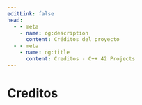 ```yaml
---
editLink: false
head:
  - - meta
    - name: og:description
      content: Créditos del proyecto
  - - meta
    - name: og:title
      content: Creditos - C++ 42 Projects
---
```

<script setup>
import { VPTeamMembers } from 'vitepress/theme'

const members = [
  {
    avatar: 'https://avatars.githubusercontent.com/u/53992512?v=4',
    name: 'Nacho Mota',
    title: 'Fundador del proyecto',
    links: [
       { icon: 'github', link: 'https://github.com/nach131' },
      { icon: {
          svg: '<svg xmlns="http://www.w3.org/2000/svg" height="24" width="24" viewBox="10 -4 130 120"><g  transform="translate(-229.2,-372.70002)"><polygon points="229.2,443.9 279.9,443.9 279.9,469.3 305.2,469.3 305.2,423.4 254.6,423.4 305.2,372.7 279.9,372.7 229.2,423.4 " id="polygon5" style="fill:#69696e"/>	<polygon points="316.1,398.1 341.4,372.7 316.1,372.7 " id="polygon7" style="fill:#69696e" />	<polygon points="341.4,398.1 316.1,423.4 316.1,448.7 341.4,448.7 341.4,423.4 366.8,398.1 366.8,372.7 341.4,372.7 " id="polygon9" style="fill:#69696e" />	<polygon points="366.8,423.4 341.4,448.7 366.8,448.7 " id="polygon11" style="fill:#69696e" /></g></svg>'
      },
       link: 'https://profile.intra.42.fr/users/nmota-bu' },
      // { icon: 'youtube', link: 'https://www.youtube.com/enunpimpam.com' }
    ]
  },
  {
    avatar: 'https://avatars.githubusercontent.com/u/33827060?v=4',
    name: 'Valerio Duchi',
    title: 'Desarrollador',
    links: [
      { icon: 'github', link: 'https://github.com/edward6374' },
        { icon: {
          svg: '<svg xmlns="http://www.w3.org/2000/svg" height="24" width="24" viewBox="10 -4 130 120"><g  transform="translate(-229.2,-372.70002)"><polygon points="229.2,443.9 279.9,443.9 279.9,469.3 305.2,469.3 305.2,423.4 254.6,423.4 305.2,372.7 279.9,372.7 229.2,423.4 " id="polygon5" style="fill:#69696e"/>	<polygon points="316.1,398.1 341.4,372.7 316.1,372.7 " id="polygon7" style="fill:#69696e" />	<polygon points="341.4,398.1 316.1,423.4 316.1,448.7 341.4,448.7 341.4,423.4 366.8,398.1 366.8,372.7 341.4,372.7 " id="polygon9" style="fill:#69696e" />	<polygon points="366.8,423.4 341.4,448.7 366.8,448.7 " id="polygon11" style="fill:#69696e" /></g></svg>'
      },
       link: 'https://profile.intra.42.fr/users/vduchi' }
    ]
  }
]
</script>

# Creditos

<VPTeamMembers size="small" :members="members" />

<!-- https://api.github.com/users/nach131 -->

